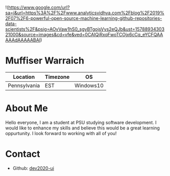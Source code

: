 !(https://www.google.com/url?sa=i&url=https%3A%2F%2Fwww.analyticsvidhya.com%2Fblog%2F2019%2F07%2F6-powerful-open-source-machine-learning-github-repositories-data-scientists%2F&psig=AOvVaw1hS0_sgyBTgojsVys2eQJb&ust=1578893430321000&source=images&cd=vfe&ved=0CAIQjRxqFwoTCOjx6cCq_eYCFQAAAAAdAAAAABAI)

# Muffiser Warraich

Location | Timezone | OS
-------- | -------- | --
Pennsylvania | EST | Windows10

# About Me
Hello everyone, I am a student at PSU studying software development. I would like to enhance my skills and believe this would be a great learning oppurtunity.
I look forward to working with all of you!

# Contact
  * Github: [dev2020-ui](https://github.com/dev2020-ui)
